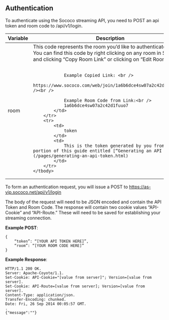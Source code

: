 Authentication
---

To authenticate using the Sococo streaming API, you need to POST an api token and room code to /api/v1/login.

<table class="table table-bordered">
	<thead>
		<tr>
			<th>
				Variable
			</th>
			<th>
				Description
			</th>
		</tr>
	</thead>
	<tbody>
		<tr>
			<td>
				room
			</td>
			<td>
				This code represents the room you’d like to authenticate into. You can find this code by right clicking on any room in Sococo and clicking “Copy Room Link” or clicking on “Edit Room”<br /><br />

				Example Copied Link: <br />
				https://www.sococo.com/web/join/1a6b6dce4sw07a2c42d1fuuo7<br /><br />

				Example Room Code from Link:<br />
				1a6b6dce4sw07a2c42d1fuuo7
			</td>
		</tr>
		<tr>
			<td>
				token
			</td>
			<td>
				This is the token generated by you from the portion of this guide entitled [“Generating an API Token”](/pages/generating-an-api-token.html)
			</td>
		</tr>
	</tbody>
</table>

To form an authentication request, you will issue a POST to https://as-vip.sococo.net/api/v1/login

The body of the request will need to be JSON encoded and contain the API Token and Room Code. The response will contain two cookie values “API-Cookie” and “API-Route.” These will need to be saved for establishing your streaming connection.

**Example POST**:
```
{
	“token”: “[YOUR API TOKEN HERE]”,
	“room”: “[YOUR ROOM CODE HERE]”
}
```

**Example Response**:
```
HTTP/1.1 200 OK.
Server: Apache-Coyote/1.1.
Set-Cookie: API-Cookie="[value from server]"; Version=[value from server].
Set-Cookie: API-Route=[value from server]; Version=[value from server].
Content-Type: application/json.
Transfer-Encoding: chunked.
Date: Fri, 26 Sep 2014 00:05:57 GMT.
.
{"message":""}
```